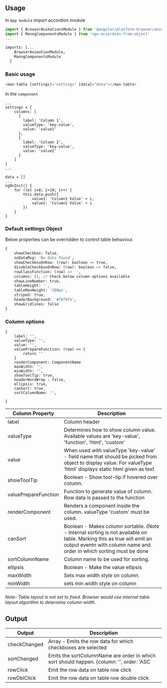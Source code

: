 ## Usage

In `App module` import accordion module
```python
import { BrowserAnimationsModule } from '@angular/platform-browser/animations';
import { ManngComponentsModule } from 'ngx-accordion-from-object'
...

imports: [...
    BrowserAnimationModule,
    ManngComponentsModule
  ]
```

### Basic usage
```python
<man-table [settings]="settings" [data]="data"></man-table>
```
In the `component`
```
...
settings = {
    columns: [
      {
        label: 'Column 1',
        valueType: 'key-value',
        value: 'value1'
      },
      {
        label: 'Column 2',
        valueType: 'key-value',
        value: 'value2'
      }
    ]
}
...

data = []
...
ngOnInit() {
    for (let i=0; i<10; i++) {
        this.data.push({
            value1: 'Column1 Value' + i,
            value2: 'Column2 Value' + i
        })
    }
}

```

### Default settings Object
Below properties can be overridden to control table behaviour.
```python
{
    showCheckbox: false,
    noDataMsg: 'No data found',
    showCheckboxOnRow: (row): boolean => true,
    disableCheckboxOnRow: (row): boolean => false,
    rowClassFunction: (row) => '',
    columns: [], // Check below column options available
    showLineNumber: true,
    tableHeight: '',
    tableMaxHeight: '300px',
    striped: true,
    headerBackground: '#f8f9fa',
    showGridlines: false
}
```

### Column options
```
{
    label: '',
    valueType: '',
    value: '',
    valuePrepareFunction: (row) => {
        return ''
    }
    renderComponent: ComponentName
    maxWidth: '',
    minWidth: '',
    showToolTip: true,
    headerWordWrap : false,
    ellipsis: true,
    canSort: true,
    sortColumnName: '',
    
}
```

| Column Property  | Description |
| ----- | ----------- |
| label | Column header |
| valueType | Determines how to show column value. Available values are 'key-value', 'function', 'html', 'custom' |
| value | When used with valueType 'key-value' - field name that should be picked from object to display value. For valueType 'html' displays static html given as text   |
| showToolTip | Boolean - Show tool-tip if hovered over column. |
| valuePrepareFunction | Function to generate value of column. Row data is passed to the function|
| renderComponent | Renders a component inside the column. valueType 'custom' must be used. |
| canSort | Boolean - Makes column sortable. (Note - Internal sorting is not available on table. Marking this as true will emit an output eventn with column name and order in which sorting must be done |
| sortColumnName | Column name to be used for sorting. |
| ellipsis | Boolean - Make the value ellipsis |
| maxWidth | Sets max width style on column. |
| minWidth | sets min width style on column |
###### Note- Table layout is not set to fixed. Browser would use internal table layout algorithm to determine column width.

## Output
| Output | Description |
| ------ | ----------- |
| checkChanged | Array - Emits the row data for which checkboxes are selected |
| sortChanged | Emits the sortColumnName are order in which sort should happen. {column: '', order: 'ASC|DESC'}|
| rowClick | Emit the row data on table row click |
| rowDblClick | Emit the row data on table row double click |

